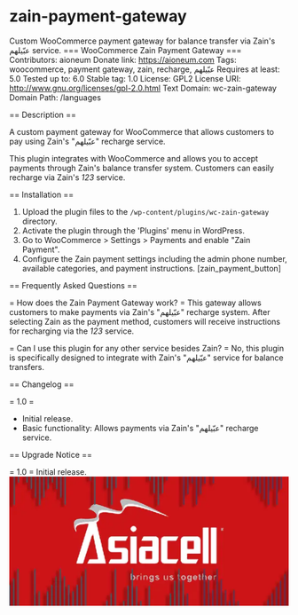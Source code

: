 # zain-payment-gateway
Custom WooCommerce payment gateway for balance transfer via Zain's عبّيلهم service.
=== WooCommerce Zain Payment Gateway ===
Contributors: aioneum
Donate link: https://aioneum.com
Tags: woocommerce, payment gateway, zain, recharge, عبّيلهم
Requires at least: 5.0
Tested up to: 6.0
Stable tag: 1.0
License: GPL2
License URI: http://www.gnu.org/licenses/gpl-2.0.html
Text Domain: wc-zain-gateway
Domain Path: /languages

== Description ==

A custom payment gateway for WooCommerce that allows customers to pay using Zain's "عبّيلهم" recharge service.

This plugin integrates with WooCommerce and allows you to accept payments through Zain's balance transfer system. Customers can easily recharge via Zain's *123* service.

== Installation ==

1. Upload the plugin files to the `/wp-content/plugins/wc-zain-gateway` directory.
2. Activate the plugin through the 'Plugins' menu in WordPress.
3. Go to WooCommerce > Settings > Payments and enable "Zain Payment".
4. Configure the Zain payment settings including the admin phone number, available categories, and payment instructions.
[zain_payment_button]

== Frequently Asked Questions ==

= How does the Zain Payment Gateway work? =
This gateway allows customers to make payments via Zain's "عبّيلهم" recharge system. After selecting Zain as the payment method, customers will receive instructions for recharging via the *123* service.

= Can I use this plugin for any other service besides Zain? =
No, this plugin is specifically designed to integrate with Zain's "عبّيلهم" service for balance transfers.

== Changelog ==

= 1.0 =
* Initial release.
* Basic functionality: Allows payments via Zain's "عبّيلهم" recharge service.

== Upgrade Notice ==

= 1.0 =
Initial release.
![Asia Cell Payment](https://github.com/aioneumco/zain-payment-gateway/blob/main/wc-zain-gateway/images/asia-cell-payment-(1).png?raw=true)

